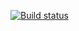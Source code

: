 [![Build status](https://ci.appveyor.com/api/projects/status/yv82tpf6av729dil?svg=true)](https://ci.appveyor.com/project/Cossmoz61571/moneytransfertest)
